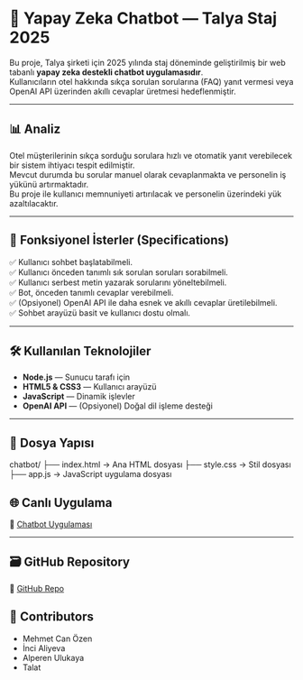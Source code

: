# 🤖 Yapay Zeka Chatbot — Talya Staj 2025

Bu proje, Talya şirketi için 2025 yılında staj döneminde geliştirilmiş bir web tabanlı **yapay zeka destekli chatbot uygulamasıdır**.  
Kullanıcıların otel hakkında sıkça sorulan sorularına (FAQ) yanıt vermesi veya OpenAI API üzerinden akıllı cevaplar üretmesi hedeflenmiştir.

---

## 📊 Analiz

Otel müşterilerinin sıkça sorduğu sorulara hızlı ve otomatik yanıt verebilecek bir sistem ihtiyacı tespit edilmiştir.  
Mevcut durumda bu sorular manuel olarak cevaplanmakta ve personelin iş yükünü artırmaktadır.  
Bu proje ile kullanıcı memnuniyeti artırılacak ve personelin üzerindeki yük azaltılacaktır.

---

## 📝 Fonksiyonel İsterler (Specifications)

✅ Kullanıcı sohbet başlatabilmeli.  
✅ Kullanıcı önceden tanımlı sık sorulan soruları sorabilmeli.  
✅ Kullanıcı serbest metin yazarak sorularını yöneltebilmeli.  
✅ Bot, önceden tanımlı cevaplar verebilmeli.  
✅ (Opsiyonel) OpenAI API ile daha esnek ve akıllı cevaplar üretilebilmeli.  
✅ Sohbet arayüzü basit ve kullanıcı dostu olmalı.  

---

## 🛠️ Kullanılan Teknolojiler

- **Node.js** — Sunucu tarafı için
- **HTML5 & CSS3** — Kullanıcı arayüzü
- **JavaScript** — Dinamik işlevler
- **OpenAI API** — (Opsiyonel) Doğal dil işleme desteği

---

## 📁 Dosya Yapısı
chatbot/
├── index.html → Ana HTML dosyası
├── style.css → Stil dosyası
├── app.js → JavaScript uygulama dosyası

## 🌐 Canlı Uygulama

🔗 [Chatbot Uygulaması](https://goksungurel.github.io/TalyaStaj-2025/chatbot/)

---

## 🗃️ GitHub Repository

🔗 [GitHub Repo](https://github.com/goksungurel/TalyaStaj-2025)


## 👥 Contributors

- Mehmet Can Özen 
- İnci Aliyeva 
- Alperen Ulukaya
- Talat 
